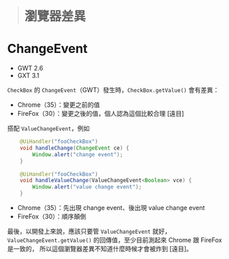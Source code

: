 > # 瀏覽器差異 #


ChangeEvent
===========

* GWT 2.6
* GXT 3.1

`CheckBox` 的 `ChangeEvent`（GWT）發生時，`CheckBox.getValue()` 會有差異：

* Chrome（35）：變更之前的值
* FireFox（30）：變更之後的值，個人認為這個比較合理  [遠目]

搭配 `ValueChangeEvent`，例如

```Java
	@UiHandler("fooCheckBox")
	void handleChange(ChangeEvent ce) {
		Window.alert("change event");
	}
	
	@UiHandler("fooCheckBox")
	void handleValueChange(ValueChangeEvent<Boolean> vce) {
		Window.alert("value change event");
	}
```


* Chrome（35）：先出現 change event、後出現 value change event
* FireFox（30）：順序顛倒

最後，以開發上來說，應該只要管 `ValueChangeEvent` 就好，
`ValueChangeEvent.getValue()` 的回傳值，至少目前測起來 Chrome 跟 FireFox 是一致的，
所以這個瀏覽器差異不知道什麼時候才會被炸到  [遠目]。